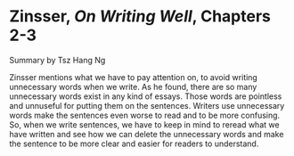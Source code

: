 # Zinsser, _On Writing Well_, Chapters 2-3

Summary by Tsz Hang Ng

Zinsser mentions what we have to pay attention on, to avoid writing unnecessary words when we write. As he found, there are so many unnecessary words exist in any kind of essays. Those words are pointless and unnuseful for putting them on the sentences. Writers use unnecessary words make the sentences even worse to read and to be more confusing. So, when we write sentences, we have to keep in mind to reread what we have written and see how we can delete the unnecessary words and make the sentence to be more clear and easier for readers to understand.